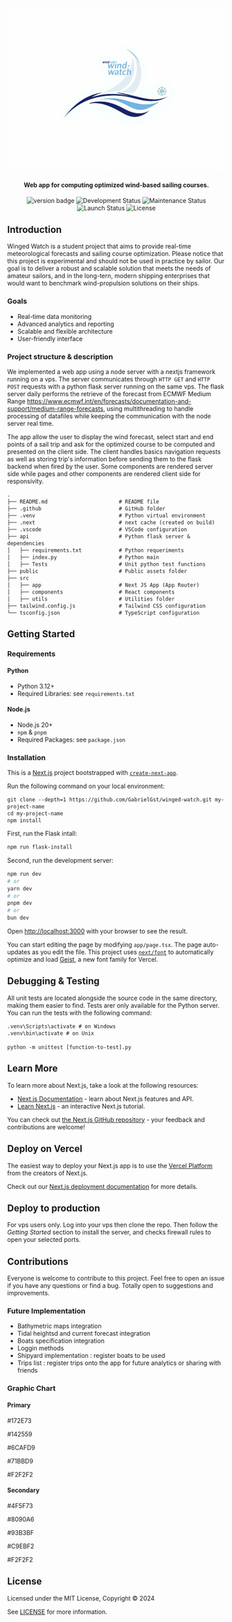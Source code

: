 <!-- <h1 align="center">Wind Watch</h1> -->
<div align="center">
  <img src="/public/Style/wind-watch.jpg">
</div>

<h4 align="center">Web app for computing optimized wind-based sailing courses.</h4>

<!-- <h1 align="center"> </h1> -->

<!-- ![version](https://img.shields.io/badge/version-0.0.1-blueviolet) -->
<div style="flex" align="center">
  <img src="https://img.shields.io/badge/version-1.0.0-blueviolet" alt="version badge">
  <img src="https://img.shields.io/badge/development-in%20progress-orange" alt="Development Status">
  <img src="https://img.shields.io/badge/maintained-yes-brightgreen.svg" alt="Maintenance Status">
  <img src="https://img.shields.io/badge/launched-no-red.svg" alt="Launch Status">
  <img src="https://img.shields.io/badge/license-MIT-blue" alt="License">

</div>

<!-- ![development](https://img.shields.io/badge/development-in%20progress-orange)
![maintenance](https://img.shields.io/badge/maintained-yes-brightgreen.svg)
![launched](https://img.shields.io/badge/launched-no-red.svg)
![License](https://img.shields.io/badge/license-MIT-blue) -->

## Introduction

Winged Watch is a student project that aims to provide real-time meteorological forecasts and sailing course optimization. Please notice that this project is experimental and should not be used in practice by sailor. Our goal is to deliver a robust and scalable solution that meets the needs of amateur sailors, and in the long-tern, modern shipping enterprises that would want to benchmark wind-propulsion solutions on their ships.

### Goals

- Real-time data monitoring
- Advanced analytics and reporting
- Scalable and flexible architecture
- User-friendly interface

### Project structure & description

We implemented a web app using a node server with a nextjs framework running on a vps. The server communicates through `HTTP GET` and `HTTP POST` requests with a python flask server running on the same vps. The flask server daily performs the retrieve of the forecast from ECMWF Medium Range  <https://www.ecmwf.int/en/forecasts/documentation-and-support/medium-range-forecasts>, using multithreading to handle processing of datafiles while keeping the communication with the node server real time.

The app allow the user to display the wind forecast, select start and end points of a sail trip and ask for the optimized course to be computed and presented on the client side. The client handles basics navigation requests as well as storing trip's information before sending them to the flask backend when fired by the user. Some components are rendered server side while pages and other components are rendered client side for responsivity.

```shell
.
├── README.md                       # README file
├── .github                         # GitHub folder
├── .venv                           # Python virtual environment
├── .next                           # next cache (created on build)
├── .vscode                         # VSCode configuration
├── api                             # Python flask server & dependencies
│   ├── requirements.txt            # Python requeriments
│   ├── index.py                    # Python main
│   ├── Tests                       # Unit python test functions
├── public                          # Public assets folder
├── src
│   ├── app                         # Next JS App (App Router)
│   ├── components                  # React components
│   ├── utils                       # Utilities folder
├── tailwind.config.js              # Tailwind CSS configuration
└── tsconfig.json                   # TypeScript configuration
```

## Getting Started

### Requirements

#### Python

- Python 3.12+
- Required Libraries: see `requirements.txt`

#### Node.js

- Node.js 20+
- `npm` & `pnpm`
- Required Packages: see `package.json`

### Installation

This is a [Next.js](https://nextjs.org) project bootstrapped with [`create-next-app`](https://nextjs.org/docs/app/api-reference/cli/create-next-app).

Run the following command on your local environment:

```shell
git clone --depth=1 https://github.com/GabrielGst/winged-watch.git my-project-name
cd my-project-name
npm install
```

First, run the Flask intall:

```bash
npm run flask-install
```

Second, run the development server:

```bash
npm run dev
# or
yarn dev
# or
pnpm dev
# or
bun dev
```

Open [http://localhost:3000](http://localhost:3000) with your browser to see the result.

You can start editing the page by modifying `app/page.tsx`. The page auto-updates as you edit the file. This project uses [`next/font`](https://nextjs.org/docs/app/building-your-application/optimizing/fonts) to automatically optimize and load [Geist](https://vercel.com/font), a new font family for Vercel.

## Debugging & Testing


All unit tests are located alongside the source code in the same directory, making them easier to find. Tests arer only available for the Python server. You can run the tests with the following command:

```shell
.venv\Scripts\activate # on Windows
.venv\bin\activate # on Unix

python -m unittest [function-to-test].py
```

## Learn More

To learn more about Next.js, take a look at the following resources:

- [Next.js Documentation](https://nextjs.org/docs) - learn about Next.js features and API.
- [Learn Next.js](https://nextjs.org/learn) - an interactive Next.js tutorial.

You can check out [the Next.js GitHub repository](https://github.com/vercel/next.js) - your feedback and contributions are welcome!

## Deploy on Vercel

The easiest way to deploy your Next.js app is to use the [Vercel Platform](https://vercel.com/new?utm_medium=default-template&filter=next.js&utm_source=create-next-app&utm_campaign=create-next-app-readme) from the creators of Next.js.

Check out our [Next.js deployment documentation](https://nextjs.org/docs/app/building-your-application/deploying) for more details.


## Deploy to production

For vps users only. Log into your vps then clone the repo. Then follow the _Getting Started_ section to install the server, and checks firewall rules to open your selected ports.

## Contributions

Everyone is welcome to contribute to this project. Feel free to open an issue if you have any questions or find a bug. Totally open to suggestions and improvements.

### Future Implementation

- Bathymetric maps integration
- Tidal heightsd and current forecast integration
- Boats specification integration
- Loggin methods
- Shipyard implementation : register boats to be used
- Trips list : register trips onto the app for future analytics or sharing with friends

### Graphic Chart

#### Primary

#172E73

#142559

#6CAFD9

#71BBD9

#F2F2F2

#### Secondary

#4F5F73

#8090A6

#93B3BF

#C9EBF2

#F2F2F2

## License

Licensed under the MIT License, Copyright © 2024

See [LICENSE](LICENSE) for more information.
